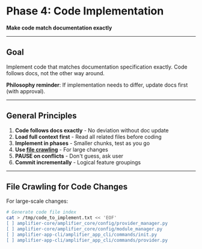 # Phase 4: Code Implementation

**Make code match documentation exactly**

---

## Goal

Implement code that matches documentation specification exactly. Code follows docs, not the other way around.

**Philosophy reminder**: If implementation needs to differ, update docs first (with approval).

---

## General Principles

1. **Code follows docs exactly** - No deviation without doc update
2. **Load full context first** - Read all related files before coding
3. **Implement in phases** - Smaller chunks, test as you go
4. **Use [file crawling](../core_concepts/file_crawling.md)** - For large changes
5. **PAUSE on conflicts** - Don't guess, ask user
6. **Commit incrementally** - Logical feature groupings

---

## File Crawling for Code Changes

For large-scale changes:

```bash
# Generate code file index
cat > /tmp/code_to_implement.txt << 'EOF'
[ ] amplifier-core/amplifier_core/config/provider_manager.py
[ ] amplifier-core/amplifier_core/config/module_manager.py
[ ] amplifier-app-cli/amplifier_app_cli/commands/init.py
[ ] amplifier-app-cli/amplifier_app_cli/commands/provider.py
